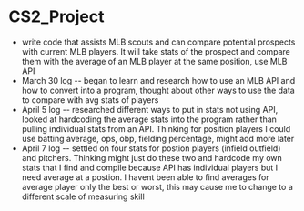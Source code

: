 # CS2_Project
- write code that assists MLB scouts and can compare potential prospects with current MLB players. It will take stats of the prospect and compare them with the average of an MLB player at the same position, use MLB API
- March 30 log -- began to learn and research how to use an MLB API and how to convert into a program, thought about other ways to use the data to compare with avg stats of players
- April 5 log -- researched different ways to put in stats not using API, looked at hardcoding the average stats into the program rather than pulling individual stats from an API. Thinking for position players I could use batting average, ops, obp, fielding percentage, might add more later
- April 7 log -- settled on four stats for postion players (infield outfield) and pitchers. Thinking might just do these two and hardcode my own stats that I find and compile because API has individual players but I need average at a postion. I havent been able to find averages for average player only the best or worst, this may cause me to change to a different scale of measuring skill

